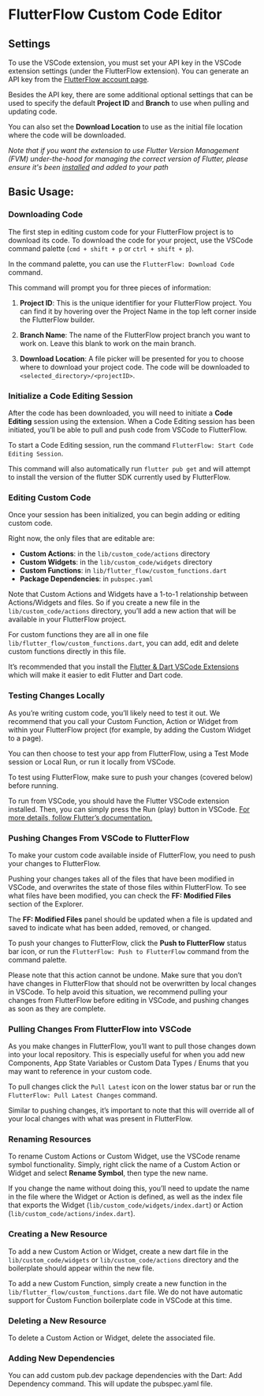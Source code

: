# FlutterFlow Custom Code Editor

## Settings


To use the VSCode extension, you must set your API key in the VSCode extension settings (under the FlutterFlow extension). You can generate an API key from the [FlutterFlow account page](https://app.flutterflow.io/account). 

Besides the API key, there are some additional optional settings that can be used to specify the default **Project ID** and **Branch** to use when pulling and updating code.  

You can also set the **Download Location** to use as the initial file location where the code will be downloaded.

_Note that if you want the extension to use Flutter Version Management (FVM) under-the-hood for managing the correct version of Flutter, please ensure it's been [installed](https://fvm.app/documentation/getting-started/installation) and added to your path_


## Basic Usage:

### Downloading Code

The first step in editing custom code for your FlutterFlow project is to download its code. To download the code for your project, use the VSCode command palette (`cmd + shift + p` or `ctrl + shift + p`).

In the command palette, you can use the `FlutterFlow: Download Code` command. 

This command will prompt you for three pieces of information:

1. **Project ID**: This is the unique identifier for your FlutterFlow project. You can find it by hovering over the Project Name in the top left corner inside the FlutterFlow builder.

2. **Branch Name**: The name of the FlutterFlow project branch you want to work on. Leave this blank to work on the main branch.

3. **Download Location**: A file picker will be presented for you to choose where to download your project code. The code will be downloaded to `<selected_directory>/<projectID>`.

### Initialize a Code Editing Session

After the code has been downloaded, you will need to initiate a **Code Editing** session using the extension. When a Code Editing session has been initiated, you’ll be able to pull and push code from VSCode to FlutterFlow.

To start a Code Editing session, run the command `FlutterFlow: Start Code Editing Session`. 

This command will also automatically run `flutter pub get` and will attempt to install the version of the flutter SDK currently used by FlutterFlow.

### Editing Custom Code

Once your session has been initialized, you can begin adding or editing custom code. 

Right now, the only files that are editable are:

- **Custom Actions**: in the `lib/custom_code/actions` directory 
- **Custom Widgets**: in the `lib/custom_code/widgets` directory
- **Custom Functions**: in `lib/flutter_flow/custom_functions.dart`
- **Package Dependencies**: in `pubspec.yaml`

Note that Custom Actions and Widgets have a 1-to-1 relationship between Actions/Widgets and files. So if you create a new file in the `lib/custom_code/actions` directory, you’ll add a new action that will be available in your FlutterFlow project.

For custom functions they are all in one file `lib/flutter_flow/custom_functions.dart`, you can add, edit and delete custom functions directly in this file.

It’s recommended that you install the [Flutter & Dart VSCode Extensions](https://marketplace.visualstudio.com/items?itemName=Dart-Code.flutter) which will make it easier to edit Flutter and Dart code. 

### Testing Changes Locally

As you’re writing custom code, you’ll likely need to test it out. We recommend that you call your Custom Function, Action or Widget from within your FlutterFlow project (for example, by adding the Custom Widget to a page). 

You can then choose to test your app from FlutterFlow, using a Test Mode session or Local Run, or run it locally from VSCode. 

To test using FlutterFlow, make sure to push your changes (covered below) before running.

To run from VSCode, you should have the Flutter VSCode extension installed. Then, you can simply press the Run (play) button in VSCode. [For more details, follow Flutter’s documentation.](https://docs.flutter.dev/tools/vs-code#running-and-debugging)

### Pushing Changes From VSCode to FlutterFlow

To make your custom code available inside of FlutterFlow, you need to push your changes to FlutterFlow. 

Pushing your changes takes all of the files that have been modified in VSCode, and overwrites the state of those files within FlutterFlow. To see what files have been modified, you can check the **FF: Modified Files** section of the Explorer.

The **FF: Modified Files** panel should be updated when a file is updated and saved to indicate what has been added, removed, or changed.

To push your changes to FlutterFlow, click the **Push to FlutterFlow** status bar icon, or run the `FlutterFlow: Push to FlutterFlow` command from the command palette.

Please note that this action cannot be undone. Make sure that you don’t have changes in FlutterFlow that should not be overwritten by local changes in VSCode. To help avoid this situation, we recommend pulling your changes from FlutterFlow before editing in VSCode, and pushing changes as soon as they are complete.

### Pulling Changes From FlutterFlow into VSCode

As you make changes in FlutterFlow, you’ll want to pull those changes down into your local repository. This is especially useful for when you add new Components, App State Variables or Custom Data Types / Enums that you may want to reference in your custom code.

To pull changes click the `Pull Latest` icon on the lower status bar or run the `FlutterFlow: Pull Latest Changes` command.

Similar to pushing changes, it’s important to note that this will override all of your local changes with what was present in FlutterFlow. 

### Renaming Resources

To rename Custom Actions or Custom Widget, use the VSCode rename symbol functionality. Simply, right click the name of a Custom Action or Widget and select **Rename Symbol**, then type the new name.

If you change the name without doing this, you’ll need to update the name in the file where the Widget or Action is defined, as well as the index file that exports the Widget (`lib/custom_code/widgets/index.dart`) or Action (`lib/custom_code/actions/index.dart`).

### Creating a New Resource

To add a new Custom Action or Widget, create a new dart file in the `lib/custom_code/widgets` or `lib/custom_code/actions` directory and the boilerplate should appear within the new file.

To add a new Custom Function, simply create a new function in the `lib/flutter_flow/custom_functions.dart` file. We do not have automatic support for Custom Function boilerplate code in VSCode at this time.

### Deleting a New Resource

To delete a Custom Action or Widget, delete the associated file. 

### Adding New Dependencies

You can add custom pub.dev package dependencies with the Dart: Add Dependency command. This will update the pubspec.yaml file.
